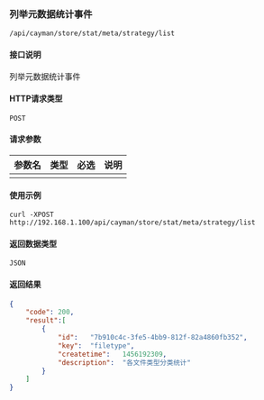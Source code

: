 ### 列举元数据统计事件
`/api/cayman/store/stat/meta/strategy/list`

#### 接口说明
列举元数据统计事件

#### HTTP请求类型
`POST`

#### 请求参数
|参数名|类型|必选|说明|
|--|--|--|--|
||||||

#### 使用示例
```
curl -XPOST http://192.168.1.100/api/cayman/store/stat/meta/strategy/list
```

#### 返回数据类型
`JSON`

#### 返回结果
```json
{
	"code":	200,
	"result":[
        {
			"id":	"7b910c4c-3fe5-4bb9-812f-82a4860fb352",
			"key":	"filetype",
			"createtime":	1456192309,
			"description":	"各文件类型分类统计"
		}
	]
}
```